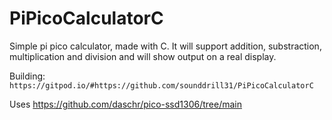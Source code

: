 # PiPicoCalculatorC
Simple pi pico calculator, made with C. It will support addition, substraction, multiplication and division and will show output on a real display.

Building:
```https://gitpod.io/#https://github.com/sounddrill31/PiPicoCalculatorC```

Uses https://github.com/daschr/pico-ssd1306/tree/main